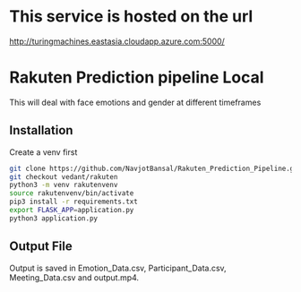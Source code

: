 # This service is hosted on the url 

http://turingmachines.eastasia.cloudapp.azure.com:5000/

# Rakuten Prediction pipeline Local 

This will deal with face emotions and gender at different timeframes

## Installation

Create a venv first

```bash
git clone https://github.com/NavjotBansal/Rakuten_Prediction_Pipeline.git
git checkout vedant/rakuten 
python3 -m venv rakutenvenv
source rakutenvenv/bin/activate
pip3 install -r requirements.txt
export FLASK_APP=application.py
python3 application.py
```

## Output File 

Output is saved in Emotion_Data.csv, Participant_Data.csv, Meeting_Data.csv and output.mp4. 
